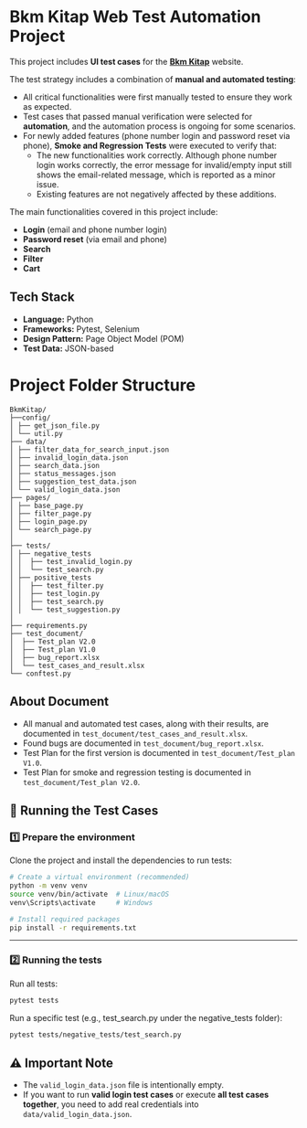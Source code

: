 # Bkm Kitap Web Test Automation Project

This project includes **UI test cases** for the [**Bkm Kitap**](https://www.bkmkitap.com/) website. 

The test strategy includes a combination of **manual and automated testing**:  
- All critical functionalities were first manually tested to ensure they work as expected.  
- Test cases that passed manual verification were selected for **automation**, and the automation process is ongoing for some scenarios.  
- For newly added features (phone number login and password reset via phone), **Smoke and Regression Tests** were executed to verify that:  
  - The new functionalities work correctly. Although phone number login works correctly, the error message for invalid/empty input still shows the email-related message, which is reported as a minor issue.  
  - Existing features are not negatively affected by these additions.  

The main functionalities covered in this project include:  
- **Login** (email and phone number login)  
- **Password reset** (via email and phone)  
- **Search**  
- **Filter**  
- **Cart**   

## Tech Stack
- **Language:** Python  
- **Frameworks:** Pytest, Selenium  
- **Design Pattern:** Page Object Model (POM)  
- **Test Data:** JSON-based  


# Project Folder Structure
```
BkmKitap/
├──config/
│ ├── get_json_file.py 
│ └── util.py
├── data/
│ ├── filter_data_for_search_input.json
│ ├── invalid_login_data.json
│ ├── search_data.json
│ ├── status_messages.json
│ ├── suggestion_test_data.json
│ └── valid_login_data.json 
├── pages/
│ ├── base_page.py
│ ├── filter_page.py
│ ├── login_page.py
│ └── search_page.py
│
├── tests/
│ ├── negative_tests
│ │  ├── test_invalid_login.py
│ │  └── test_search.py
│ ├── positive_tests
│ │  ├── test_filter.py
│ │  ├── test_login.py
│ │  ├── test_search.py
│ │  └── test_suggestion.py
│
├── requirements.py 
├── test_document/
│  ├── Test_plan V2.0
│  ├── Test_plan V1.0
│  ├── bug_report.xlsx
│  └── test_cases_and_result.xlsx
└── conftest.py 
```


## About Document 
- All manual and automated test cases, along with their results, are documented in `test_document/test_cases_and_result.xlsx`.
- Found bugs are documented in `test_document/bug_report.xlsx`.
- Test Plan for the first version is documented in `test_document/Test_plan V1.0`.
- Test Plan for smoke and regression testing is documented in `test_document/Test_plan V2.0`.


## 🧪 Running the Test Cases

### 1️⃣ Prepare the environment
 
Clone the project and install the dependencies to run tests:

```bash
# Create a virtual environment (recommended)
python -m venv venv
source venv/bin/activate  # Linux/macOS
venv\Scripts\activate     # Windows

# Install required packages
pip install -r requirements.txt
```
---

### 2️⃣ Running the tests

Run all tests:

```bash
pytest tests
```

Run a specific test (e.g., test_search.py under the negative_tests folder):

```bash
pytest tests/negative_tests/test_search.py
```


## ⚠️ Important Note

- The `valid_login_data.json` file is intentionally empty.  
- If you want to run **valid login test cases** or execute **all test cases together**, you need to add real credentials into `data/valid_login_data.json`.

